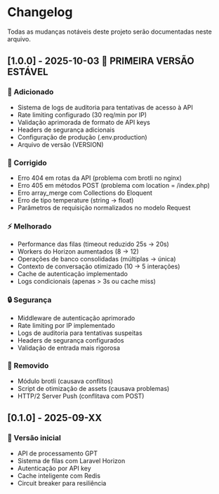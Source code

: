 # Changelog

Todas as mudanças notáveis deste projeto serão documentadas neste arquivo.

## [1.0.0] - 2025-10-03 🎉 PRIMEIRA VERSÃO ESTÁVEL

### 🚀 Adicionado
- Sistema de logs de auditoria para tentativas de acesso à API
- Rate limiting configurado (30 req/min por IP)
- Validação aprimorada de formato de API keys
- Headers de segurança adicionais
- Configuração de produção (.env.production)
- Arquivo de versão (VERSION)

### 🔧 Corrigido
- Erro 404 em rotas da API (problema com brotli no nginx)
- Erro 405 em métodos POST (problema com location = /index.php)
- Erro array_merge com Collections do Eloquent
- Erro de tipo temperature (string → float)
- Parâmetros de requisição normalizados no modelo Request

### ⚡ Melhorado
- Performance das filas (timeout reduzido 25s → 20s)
- Workers do Horizon aumentados (8 → 12)
- Operações de banco consolidadas (múltiplas → única)
- Contexto de conversação otimizado (10 → 5 interações)
- Cache de autenticação implementado
- Logs condicionais (apenas > 3s ou cache miss)

### 🔒 Segurança
- Middleware de autenticação aprimorado
- Rate limiting por IP implementado
- Logs de auditoria para tentativas suspeitas
- Headers de segurança configurados
- Validação de entrada mais rigorosa

### 🐛 Removido
- Módulo brotli (causava conflitos)
- Script de otimização de assets (causava problemas)
- HTTP/2 Server Push (conflitava com POST)

## [0.1.0] - 2025-09-XX
### 🚀 Versão inicial
- API de processamento GPT
- Sistema de filas com Laravel Horizon
- Autenticação por API key
- Cache inteligente com Redis
- Circuit breaker para resiliência
